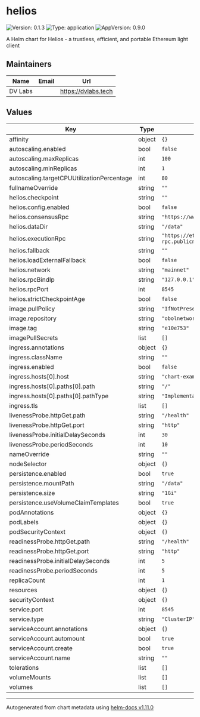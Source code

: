 # helios

![Version: 0.1.3](https://img.shields.io/badge/Version-0.1.3-informational?style=flat-square) ![Type: application](https://img.shields.io/badge/Type-application-informational?style=flat-square) ![AppVersion: 0.9.0](https://img.shields.io/badge/AppVersion-0.9.0-informational?style=flat-square)

A Helm chart for Helios - a trustless, efficient, and portable Ethereum light client

## Maintainers

| Name | Email | Url |
| ---- | ------ | --- |
| DV Labs |  | <https://dvlabs.tech> |

## Values

| Key | Type | Default | Description |
|-----|------|---------|-------------|
| affinity | object | `{}` |  |
| autoscaling.enabled | bool | `false` |  |
| autoscaling.maxReplicas | int | `100` |  |
| autoscaling.minReplicas | int | `1` |  |
| autoscaling.targetCPUUtilizationPercentage | int | `80` |  |
| fullnameOverride | string | `""` |  |
| helios.checkpoint | string | `""` |  |
| helios.config.enabled | bool | `false` |  |
| helios.consensusRpc | string | `"https://www.lightclientdata.org"` |  |
| helios.dataDir | string | `"/data"` |  |
| helios.executionRpc | string | `"https://ethereum-rpc.publicnode.com"` |  |
| helios.fallback | string | `""` |  |
| helios.loadExternalFallback | bool | `false` |  |
| helios.network | string | `"mainnet"` |  |
| helios.rpcBindIp | string | `"127.0.0.1"` |  |
| helios.rpcPort | int | `8545` |  |
| helios.strictCheckpointAge | bool | `false` |  |
| image.pullPolicy | string | `"IfNotPresent"` |  |
| image.repository | string | `"obolnetwork/helios"` |  |
| image.tag | string | `"e10e753"` |  |
| imagePullSecrets | list | `[]` |  |
| ingress.annotations | object | `{}` |  |
| ingress.className | string | `""` |  |
| ingress.enabled | bool | `false` |  |
| ingress.hosts[0].host | string | `"chart-example.local"` |  |
| ingress.hosts[0].paths[0].path | string | `"/"` |  |
| ingress.hosts[0].paths[0].pathType | string | `"ImplementationSpecific"` |  |
| ingress.tls | list | `[]` |  |
| livenessProbe.httpGet.path | string | `"/health"` |  |
| livenessProbe.httpGet.port | string | `"http"` |  |
| livenessProbe.initialDelaySeconds | int | `30` |  |
| livenessProbe.periodSeconds | int | `10` |  |
| nameOverride | string | `""` |  |
| nodeSelector | object | `{}` |  |
| persistence.enabled | bool | `true` |  |
| persistence.mountPath | string | `"/data"` |  |
| persistence.size | string | `"1Gi"` |  |
| persistence.useVolumeClaimTemplates | bool | `true` |  |
| podAnnotations | object | `{}` |  |
| podLabels | object | `{}` |  |
| podSecurityContext | object | `{}` |  |
| readinessProbe.httpGet.path | string | `"/health"` |  |
| readinessProbe.httpGet.port | string | `"http"` |  |
| readinessProbe.initialDelaySeconds | int | `5` |  |
| readinessProbe.periodSeconds | int | `5` |  |
| replicaCount | int | `1` |  |
| resources | object | `{}` |  |
| securityContext | object | `{}` |  |
| service.port | int | `8545` |  |
| service.type | string | `"ClusterIP"` |  |
| serviceAccount.annotations | object | `{}` |  |
| serviceAccount.automount | bool | `true` |  |
| serviceAccount.create | bool | `true` |  |
| serviceAccount.name | string | `""` |  |
| tolerations | list | `[]` |  |
| volumeMounts | list | `[]` |  |
| volumes | list | `[]` |  |

----------------------------------------------
Autogenerated from chart metadata using [helm-docs v1.11.0](https://github.com/norwoodj/helm-docs/releases/v1.11.0)
